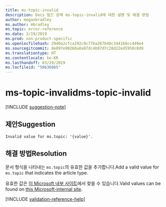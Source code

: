 ```yaml
---
title: ms-topic-invalid
description: Docs 빌드 문제 ms-topic-invalid에 대한 설명 및 해결 방법
author: meganbradley
ms.author: mbradley
ms.topic: error-reference
ms.date: 2/19/2019
ms.prod: non-product-specific
ms.openlocfilehash: 2940a2cfca292c9c77ba267b48c344160cc449e4
ms.sourcegitcommit: 8e897e90268a8a87dc4b97d7c28d22ed5950c8d9
ms.translationtype: HT
ms.contentlocale: ko-KR
ms.lasthandoff: 03/29/2019
ms.locfileid: "58636865"
---
```

# <a name="ms-topic-invalid"></a><span data-ttu-id="789e9-103">ms-topic-invalid</span><span class="sxs-lookup"><span data-stu-id="789e9-103">ms-topic-invalid</span></span>

[!INCLUDE [suggestion-note](includes/suggestion-note.md)]

## <a name="suggestion"></a><span data-ttu-id="789e9-104">제안</span><span class="sxs-lookup"><span data-stu-id="789e9-104">Suggestion</span></span>

`Invalid value for ms.topic: '{value}'.`

## <a name="resolution"></a><span data-ttu-id="789e9-105">해결 방법</span><span class="sxs-lookup"><span data-stu-id="789e9-105">Resolution</span></span>

<span data-ttu-id="789e9-106">문서 형식을 나타내는 `ms.topic`의 유효한 값을 추가합니다.</span><span class="sxs-lookup"><span data-stu-id="789e9-106">Add a valid value for `ms.topic` that indicates the article type.</span></span>

<span data-ttu-id="789e9-107">유효한 값은 [이 Microsoft 내부 사이트](https://docsmetadatatool.azurewebsites.net/allowlists)에서 찾을 수 있습니다.</span><span class="sxs-lookup"><span data-stu-id="789e9-107">Valid values can be found on [this Microsoft-internal site](https://docsmetadatatool.azurewebsites.net/allowlists).</span></span>

<!--make sure to add this file to your includes folder and verify the path-->
[!INCLUDE [validation-reference-help](includes/validation-reference-help.md)]
